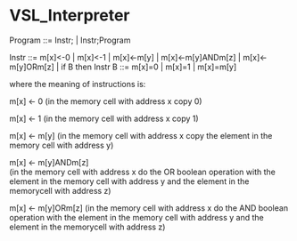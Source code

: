 # VSL_Interpreter

Program ::=  Instr; | Instr;Program

Instr ::=  m[x]<-0 | m[x]<-1 | m[x]<-m[y] | m[x]<-m[y]ANDm[z] | m[x]<-m[y]ORm[z] |  if B then Instr
B ::= m[x]=0 | m[x]=1 | m[x]=m[y]

where the meaning of instructions is:

m[x] <- 0               (in the memory cell with address x copy 0)

m[x] <- 1               (in the memory cell with address x copy 1) 

m[x] <- m[y]            (in the memory cell with address x copy the element in the memory cell with address y) 

m[x] <- m[y]ANDm[z]     
(in the memory cell with address x do the OR boolean operation with the element in the memory cell with address y and the element in the memorycell with address z)

m[x] <- m[y]ORm[z]
(in the memory cell with address x do the AND boolean operation with the element in the memory cell with address y and the element in the memorycell with address z)
